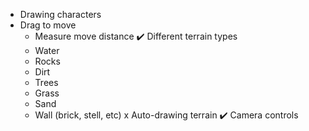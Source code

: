 - Drawing characters
- Drag to move
	- Measure move distance
✔️ Different terrain types
	- Water
	- Rocks
	- Dirt
	- Trees
	- Grass
	- Sand
	- Wall (brick, stell, etc)
x Auto-drawing terrain
✔️ Camera controls
